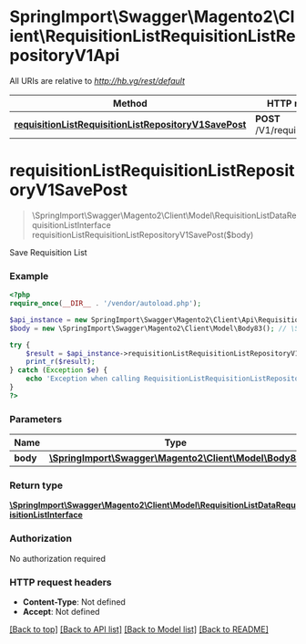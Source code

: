 # SpringImport\Swagger\Magento2\Client\RequisitionListRequisitionListRepositoryV1Api

All URIs are relative to *http://hb.vg/rest/default*

Method | HTTP request | Description
------------- | ------------- | -------------
[**requisitionListRequisitionListRepositoryV1SavePost**](RequisitionListRequisitionListRepositoryV1Api.md#requisitionListRequisitionListRepositoryV1SavePost) | **POST** /V1/requisition_lists | 


# **requisitionListRequisitionListRepositoryV1SavePost**
> \SpringImport\Swagger\Magento2\Client\Model\RequisitionListDataRequisitionListInterface requisitionListRequisitionListRepositoryV1SavePost($body)



Save Requisition List

### Example
```php
<?php
require_once(__DIR__ . '/vendor/autoload.php');

$api_instance = new SpringImport\Swagger\Magento2\Client\Api\RequisitionListRequisitionListRepositoryV1Api();
$body = new \SpringImport\Swagger\Magento2\Client\Model\Body83(); // \SpringImport\Swagger\Magento2\Client\Model\Body83 | 

try {
    $result = $api_instance->requisitionListRequisitionListRepositoryV1SavePost($body);
    print_r($result);
} catch (Exception $e) {
    echo 'Exception when calling RequisitionListRequisitionListRepositoryV1Api->requisitionListRequisitionListRepositoryV1SavePost: ', $e->getMessage(), PHP_EOL;
}
?>
```

### Parameters

Name | Type | Description  | Notes
------------- | ------------- | ------------- | -------------
 **body** | [**\SpringImport\Swagger\Magento2\Client\Model\Body83**](../Model/\SpringImport\Swagger\Magento2\Client\Model\Body83.md)|  | [optional]

### Return type

[**\SpringImport\Swagger\Magento2\Client\Model\RequisitionListDataRequisitionListInterface**](../Model/RequisitionListDataRequisitionListInterface.md)

### Authorization

No authorization required

### HTTP request headers

 - **Content-Type**: Not defined
 - **Accept**: Not defined

[[Back to top]](#) [[Back to API list]](../../README.md#documentation-for-api-endpoints) [[Back to Model list]](../../README.md#documentation-for-models) [[Back to README]](../../README.md)

